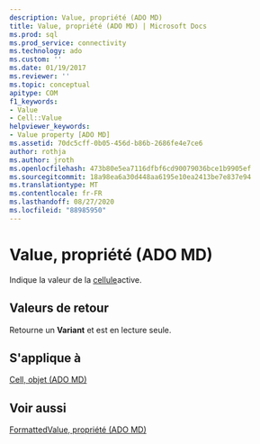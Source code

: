 ```yaml
---
description: Value, propriété (ADO MD)
title: Value, propriété (ADO MD) | Microsoft Docs
ms.prod: sql
ms.prod_service: connectivity
ms.technology: ado
ms.custom: ''
ms.date: 01/19/2017
ms.reviewer: ''
ms.topic: conceptual
apitype: COM
f1_keywords:
- Value
- Cell::Value
helpviewer_keywords:
- Value property [ADO MD]
ms.assetid: 70dc5cff-0b05-456d-b86b-2686fe4e7ce6
author: rothja
ms.author: jroth
ms.openlocfilehash: 473b80e5ea7116dfbf6cd90079036bce1b9905ef
ms.sourcegitcommit: 18a98ea6a30d448aa6195e10ea2413be7e837e94
ms.translationtype: MT
ms.contentlocale: fr-FR
ms.lasthandoff: 08/27/2020
ms.locfileid: "88985950"
---
```

# <a name="value-property-ado-md"></a>Value, propriété (ADO MD)
Indique la valeur de la [cellule](./cell-object-ado-md.md)active.  
  
## <a name="return-values"></a>Valeurs de retour  
 Retourne un **Variant** et est en lecture seule.  
  
## <a name="applies-to"></a>S'applique à  
 [Cell, objet (ADO MD)](./cell-object-ado-md.md)  
  
## <a name="see-also"></a>Voir aussi  
 [FormattedValue, propriété (ADO MD)](./formattedvalue-property-ado-md.md)